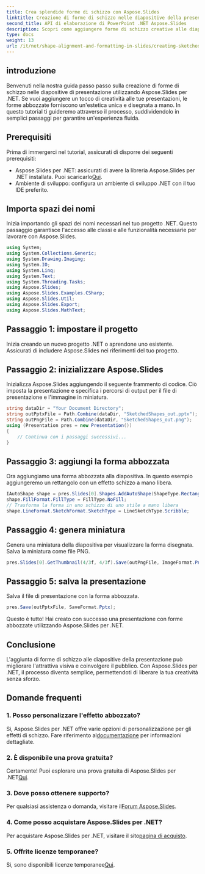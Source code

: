 ```yaml
---
title: Crea splendide forme di schizzo con Aspose.Slides
linktitle: Creazione di forme di schizzo nelle diapositive della presentazione con Aspose.Slides
second_title: API di elaborazione di PowerPoint .NET Aspose.Slides
description: Scopri come aggiungere forme di schizzo creative alle diapositive della presentazione utilizzando Aspose.Slides per .NET. Migliora l'attrattiva visiva senza sforzo!
type: docs
weight: 13
url: /it/net/shape-alignment-and-formatting-in-slides/creating-sketched-shapes/
---
```

## introduzione
Benvenuti nella nostra guida passo passo sulla creazione di forme di schizzo nelle diapositive di presentazione utilizzando Aspose.Slides per .NET. Se vuoi aggiungere un tocco di creatività alle tue presentazioni, le forme abbozzate forniscono un'estetica unica e disegnata a mano. In questo tutorial ti guideremo attraverso il processo, suddividendolo in semplici passaggi per garantire un'esperienza fluida.
## Prerequisiti
Prima di immergerci nel tutorial, assicurati di disporre dei seguenti prerequisiti:
-  Aspose.Slides per .NET: assicurati di avere la libreria Aspose.Slides per .NET installata. Puoi scaricarlo[Qui](https://releases.aspose.com/slides/net/).
- Ambiente di sviluppo: configura un ambiente di sviluppo .NET con il tuo IDE preferito.
## Importa spazi dei nomi
Inizia importando gli spazi dei nomi necessari nel tuo progetto .NET. Questo passaggio garantisce l'accesso alle classi e alle funzionalità necessarie per lavorare con Aspose.Slides.
```csharp
using System;
using System.Collections.Generic;
using System.Drawing.Imaging;
using System.IO;
using System.Linq;
using System.Text;
using System.Threading.Tasks;
using Aspose.Slides;
using Aspose.Slides.Examples.CSharp;
using Aspose.Slides.Util;
using Aspose.Slides.Export;
using Aspose.Slides.MathText;
```
## Passaggio 1: impostare il progetto
Inizia creando un nuovo progetto .NET o aprendone uno esistente. Assicurati di includere Aspose.Slides nei riferimenti del tuo progetto.
## Passaggio 2: inizializzare Aspose.Slides
Inizializza Aspose.Slides aggiungendo il seguente frammento di codice. Ciò imposta la presentazione e specifica i percorsi di output per il file di presentazione e l'immagine in miniatura.
```csharp
string dataDir = "Your Document Directory";
string outPptxFile = Path.Combine(dataDir, "SketchedShapes_out.pptx");
string outPngFile = Path.Combine(dataDir, "SketchedShapes_out.png");
using (Presentation pres = new Presentation())
{
    // Continua con i passaggi successivi...
}
```
## Passaggio 3: aggiungi la forma abbozzata
Ora aggiungiamo una forma abbozzata alla diapositiva. In questo esempio aggiungeremo un rettangolo con un effetto schizzo a mano libera.
```csharp
IAutoShape shape = pres.Slides[0].Shapes.AddAutoShape(ShapeType.Rectangle, 20, 20, 300, 150);
shape.FillFormat.FillType = FillType.NoFill;
// Trasforma la forma in uno schizzo di uno stile a mano libera
shape.LineFormat.SketchFormat.SketchType = LineSketchType.Scribble;
```
## Passaggio 4: genera miniatura
Genera una miniatura della diapositiva per visualizzare la forma disegnata. Salva la miniatura come file PNG.
```csharp
pres.Slides[0].GetThumbnail(4/3f, 4/3f).Save(outPngFile, ImageFormat.Png);
```
## Passaggio 5: salva la presentazione
Salva il file di presentazione con la forma abbozzata.
```csharp
pres.Save(outPptxFile, SaveFormat.Pptx);
```
Questo è tutto! Hai creato con successo una presentazione con forme abbozzate utilizzando Aspose.Slides per .NET.
## Conclusione
L'aggiunta di forme di schizzo alle diapositive della presentazione può migliorare l'attrattiva visiva e coinvolgere il pubblico. Con Aspose.Slides per .NET, il processo diventa semplice, permettendoti di liberare la tua creatività senza sforzo.
## Domande frequenti
### 1. Posso personalizzare l'effetto abbozzato?
Sì, Aspose.Slides per .NET offre varie opzioni di personalizzazione per gli effetti di schizzo. Fare riferimento al[documentazione](https://reference.aspose.com/slides/net/) per informazioni dettagliate.
### 2. È disponibile una prova gratuita?
 Certamente! Puoi esplorare una prova gratuita di Aspose.Slides per .NET[Qui](https://releases.aspose.com/).
### 3. Dove posso ottenere supporto?
 Per qualsiasi assistenza o domanda, visitare il[Forum Aspose.Slides](https://forum.aspose.com/c/slides/11).
### 4. Come posso acquistare Aspose.Slides per .NET?
 Per acquistare Aspose.Slides per .NET, visitare il sito[pagina di acquisto](https://purchase.aspose.com/buy).
### 5. Offrite licenze temporanee?
 Sì, sono disponibili licenze temporanee[Qui](https://purchase.aspose.com/temporary-license/).